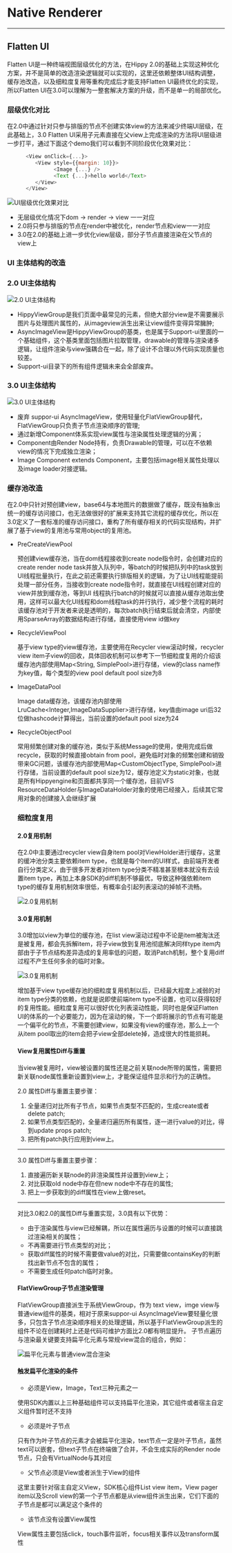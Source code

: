 # Native Renderer

---

## Flatten UI

  Flatten UI是一种终端视图层级优化的方法，在Hippy 2.0的基础上实现这种优化方案，并不是简单的改造渲染逻辑就可以实现的，这里还依赖整体UI结构调整，缓存池改造，以及细粒度复用等重构完成后才能支持Flatten UI最终优化的实现，所以Flatten UI在3.0可以理解为一整套解决方案的升级，而不是单一的局部优化。

### 层级优化对比

  在2.0中通过针对只参与排版的节点不创建实体view的方法来减少终端UI层级，在此基础上，3.0 Flatten UI采用子元素直接在父view上完成渲染的方法将UI层级进一步打平，通过下面这个demo我们可以看到不同阶段优化效果对比：

```js
      <View onClick={...}>
         <View style={{margin: 10}}> 
               <Image {...} />
               <Text {...}>hello world</Text>
         </View>
      </View>
```

  ![UI层级优化效果对比](../assets/img/flatten-ui-1.png)

- 无层级优化情况下dom  -> render -> view 一一对应
- 2.0将只参与排版的节点在render中被优化，render节点和view一一对应
- 3.0在2.0的基础上进一步优化view层级，部分子节点直接渲染在父节点的view上

### UI 主体结构的改造

### 2.0 UI主体结构

  ![2.0 UI主体结构](../assets/img/flatten-ui-2.png)

- HippyViewGroup是我们页面中最常见的元素，但绝大部分view是不需要展示图片与处理图片属性的，从imageview派生出来让view组件变得异常臃肿;
- AsyncImageView是HippyViewGroup的基类，也是属于Support-ui里面的一个基础组件，这个基类里面包括图片拉取管理，drawable的管理与渲染诸多逻辑，让组件渲染与view强耦合在一起，除了设计不合理以外代码实现质量也较差。
- Support-ui目录下的所有组件逻辑未来会全部废弃。

### 3.0 UI主体结构

  ![3.0 UI主体结构](../assets/img/flatten-ui-3.png)

- 废弃 suppor-ui AsyncImageView，使用轻量化FlatViewGroup替代，FlatViewGroup只负责子节点渲染顺序的管理;
- 通过新增Component体系实现view属性与渲染属性处理逻辑的分离；
- Component由Render Node持有，负责Drawable的管理，可以在不依赖view的情况下完成独立渲染；
- Image Component extends Component，主要包括image相关属性处理以及image loader对接逻辑。

### 缓存池改造

在2.0中只针对预创建view，base64与本地图片的数据做了缓存，既没有抽象出统一的缓存访问接口，也无法做很好的扩展来支持其它流程的缓存优化，所以在3.0定义了一套标准的缓存访问接口，重构了所有缓存相关的代码实现结构，并扩展了基于view的复用池与常用object的复用池。

- PreCreateViewPool

   预创建view缓存池，当在dom线程接收到create node指令时，会创建对应的create  render node task并放入队列中，等batch的时候把队列中的task放到UI线程批量执行，在此之前还需要执行排版相关的逻辑，为了让UI线程能提前处理一部分任务，当接收到create node指令时，就直接在UI线程创建对应的view并放到缓存池，等到UI 线程执行batch的时候就可以直接从缓存池取出使用，这样可以最大化UI线程和dom线程task的并行执行，减少整个流程的耗时该缓存池对于开发者来说是透明的，每次batch执行结束后就会清空，内部使用SparseArray<View>的数据结构进行存储，直接使用view id做key

- RecycleViewPool

   基于view type的view缓存池，主要使用在Recycler view滚动时候，recycler view item子view的回收，具体回收机制可以参考下一节细粒度复用的介绍该缓存池内部使用Map<String, SimplePool<View>>进行存储，view的class name作为key值，每个类型的view pool default pool size为8

- ImageDataPool

   Image data缓存池，该缓存池内部使用LruCache<Integer,ImageDataSupplier>进行存储，key值由image uri后32位做hashcode计算得出，当前设置的default pool size为24

- RecycleObjectPool

   常用频繁创建对象的缓存池，类似于系统Message的使用，使用完成后做recycle，获取的时候直接obtain from pool，避免临时对象的频繁创建和销毁带来GC问题，该缓存池内部使用Map<CustomObjectType, SimplePool<Object>>进行存储，当前设置的default pool size为12，缓存池定义为static对象，也就是所有Hippyengine和页面都共享同一个缓存池，目前VFS ResourceDataHolder与ImageDataHolder对象的使用已经接入，后续其它常用对象的创建接入会继续扩展

### 细粒度复用

#### 2.0复用机制

   在2.0中主要通过recycler view自身item pool对ViewHolder进行缓存，这里的缓冲池分类主要依赖item type，也就是每个item的UI样式，由前端开发者自行分类定义，由于很多开发者对item type分类不精准甚至根本就没有去设置item type，再加上本身SDK的diff机制不够最优，导致这种强依赖item type的缓存复用机制效率很低，有概率会引起列表滚动的掉帧不流畅。

   ![2.0复用机制](../assets/img/flatten-ui-4.png)

#### 3.0复用机制

   3.0增加以view为单位的缓存池，在list view滚动过程中不论是item被淘汰还是被复用，都会先拆解item，将子view放到复用池彻底解决同样type item内部由于子节点结构差异造成的复用率低的问题，取消Patch机制，整个复用diff过程不产生任何多余的临时对象。

   ![3.0复用机制](../assets/img/flatten-ui-5.png)

   增加基于view type缓存池的细粒度复用机制以后，已经最大程度上减弱的对item type分类的依赖，也就是说即使前端item type不设置，也可以获得较好的复用性能。细粒度复用可以很好优化列表滚动性能，同时也是保证Flatten UI的体系的一个必要能力，因为在滚动的候，下一个即将展示的节点有可能是一个偏平化的节点，不需要创建view，如果没有view的缓存池，那么上一个从item pool取出的item会把子view全部delete掉，造成很大的性能损耗。

#### View复用属性Diff与重置

   当view被复用时，view被设置的属性还是之前关联node所带的属性，需要把新关联node属性重新设置到view上，才能保证组件显示和行为的正确性。

2.0 属性Diff与重置主要步骤：

1. 全量递归对比所有子节点，如果节点类型不匹配的，生成create或者delete patch;
2. 如果节点类型匹配的，全量递归遍历所有属性，逐一进行value的对比，得到update props patch;
3. 把所有patch执行应用到view上。

---

3.0 属性Diff与重置主要步骤：

1. 直接遍历新关联node的非渲染属性并设置到view上；
2. 对比获取old node中存在但new node中不存在的属性;
3. 把上一步获取到的diff属性在view上做reset。

---

对比3.0和2.0的属性Diff与重置实现，3.0具有以下优势：

- 由于渲染属性与view已经解耦，所以在属性遍历与设置的时候可以直接跳过渲染相关的属性；
- 不再需要进行节点类型的对比；
- 获取diff属性的时候不需要做value的对比，只需要做containsKey的判断找出新节点不包含的属性；
- 不需要生成任何patch临时对象。

#### FlatViewGroup子节点渲染管理

FlatViewGroup直接派生于系统ViewGroup，作为 text view，imge view与普通view组件的基类，相对于原来suppor-ui AsyncImageView要轻量化很多，只包含子节点渲染顺序相关的处理逻辑，所以基于FlatViewGroup派生的组件不论在创建耗时上还是代码可维护方面比2.0都有明显提升。
子节点遍历与渲染最关键要支持扁平化元素与常规view混合的组合，例如：

![扁平化元素与普通view混合渲染](../assets/img/flatten-ui-6.png)

#### 触发扁平化渲染的条件

- 必须是View，Image，Text三种元素之一
  
使用SDK内置以上三种基础组件可以支持扁平化渲染，其它组件或者宿主自定义组件暂时还不支持

- 必须是叶子节点
  
只有作为叶子节点的元素才会被扁平化渲染，text节点一定是叶子节点，虽然text可以嵌套，但text子节点在终端做了合并，不会生成实际的Render node节点，只会有VirtualNode与其对应

- 父节点必须是View或者派生于View的组件

这里主要针对宿主自定义View，SDK核心组件List view item，View pager item以及Scroll view的第一个子节点都是从view组件派生出来，它们下面的子节点是都可以满足这个条件的

- 该节点没有设置View属性
  
View属性主要包括click，touch事件监听，focus相关事件以及transform属性
